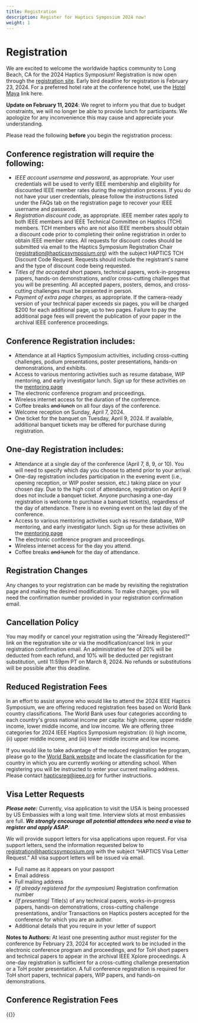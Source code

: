 ```yaml
---
title: Registration
description: Register for Haptics Symposium 2024 now!
weight: 1
---
```

# Registration

We are excited to welcome the worldwide haptics community to Long Beach, CA for the 2024 Haptics Symposium! Registration is now open through the [registration site](https://web.cvent.com/event/11d034c1-348e-426f-967d-af0024f9415d/summary). Early bird deadline for registration is February 23, 2024. For a preferred hotel rate at the conference hotel, use the [Hotel Maya](https://www.hilton.com/en/book/reservation/rooms/?ctyhocn=LGBMYDT&arrivalDate=2024-04-06&departureDate=2024-04-11&groupCode=CDT90H&room1NumAdults=1&cid=OM%2CWW%2CHILTONLINK%2CEN%2CDirectLink) link here.

**Update on February 11, 2024**: We regret to inform you that due to budget constraints, we will no longer be able to provide lunch for participants. We apologize for any inconvenience this may cause and appreciate your understanding.


Please read the following **before** you begin the registration process:

## Conference registration will require the following:

* *IEEE account username and password*, as appropriate. Your user credentials will be used to verify IEEE membership and eligibility for discounted IEEE member rates during the registration process. If you do not have your user credentials, please follow the instructions listed under the FAQs tab on the registration page to recover your IEEE username and password.
* *Registration discount code*, as appropriate. IEEE member rates apply to both IEEE members and IEEE Technical Committee on Haptics (TCH) members. TCH members who are not also IEEE members should obtain a discount code prior to completing their online registration in order to obtain IEEE member rates. All requests for discount codes should be submitted via email to the Haptics Symposium Registration Chair ([registration@hapticssymposium.org](mailto:registration@hapticssymposium.org)) with the subject HAPTICS TCH Discount Code Request. Requests should include the registrant's name and the type of discount code being requested.
* *Titles of the accepted* short papers, technical papers, work-in-progress papers, hands-on demonstrations, and/or cross-cutting challenges that you will be presenting. All accepted papers, posters, demos, and cross-cutting challenges must be presented in person.
* *Payment of extra page charges*, as appropriate. If the camera-ready version of your technical paper exceeds six pages, you will be charged $200 for each additional page, up to two pages. Failure to pay the additional page fees will prevent the publication of your paper in the archival IEEE conference proceedings.

## Conference Registration includes:

* Attendance at all Haptics Symposium activities, including cross-cutting challenges, podium presentations, poster presentations, hands-on demonstrations, and exhibits.
* Access to various mentoring activities such as resume database, WIP mentoring, and early investigator lunch. Sign up for these activities on the [mentoring page](../mentoring/)
* The electronic conference program and proceedings.
* Wireless internet access for the duration of the conference.
* Coffee breaks ~~and lunch~~ on all four days of the conference.
* Welcome reception on Sunday, April 7, 2024.
* One ticket for the banquet on Tuesday, April 9, 2024.  If available, additional banquet tickets may be offered for purchase during registration.

## One-day Registration includes:

* Attendance at a single day of the conference (April 7, 8, 9, or 10). You will need to specify which day you choose to attend prior to your arrival.
* One-day registration includes participation in the evening event (i.e., opening reception, or WIP poster session, etc.) taking place on your chosen day. Due to the high cost of attendance, registration on April 9 does not include a banquet ticket. Anyone purchasing a one-day registration is welcome to purchase a banquet ticket(s), regardless of the day of attendance. There is no evening event on the last day of the conference.
* Access to various mentoring activities such as resume database, WIP mentoring, and early investigator lunch. Sign up for these activities on the [mentoring page](../mentoring/)
* The electronic conference program and proceedings.
* Wireless internet access for the day you attend.
* Coffee breaks ~~and lunch~~ for the day of attendance.

## Registration Changes

Any changes to your registration can be made by revisiting the registration page and making the desired modifications. To make changes, you will need the confirmation number provided in your registration confirmation email.

## Cancellation Policy

You may modify or cancel your registration using the "Already Registered?" link on the registration site or via the modification/cancel link in your registration confirmation email. An administrative fee of 20% will be deducted from each refund, and 10% will be deducted per registrant substitution, until 11:59pm PT on March 8, 2024. No refunds or substitutions will be possible after this deadline.

## Reduced Registration Fees

In an effort to assist anyone who would like to attend the 2024 IEEE Haptics Symposium, we are offering reduced registration fees based on World Bank country classifications. The World Bank uses four categories according to each country's gross national income per capita: high income, upper middle income, lower middle income, and low income. We are offering three categories for 2024 IEEE Haptics Symposium registration: (i) high income, (ii) upper middle income, and (iii) lower middle income and low income.

If you would like to take advantage of the reduced registration fee program, please go to the [World Bank website](https://datahelpdesk.worldbank.org/knowledgebase/articles/906519-world-bank-country-and-lending-groups) and locate the classification for the country in which you are currently working or attending school. When registering you will be instructed to enter your current mailing address.
Please contact [hapticsreg@ieee.org](mailto:hapticsreg@ieee.org) for further instructions.

## Visa Letter Requests 

***Please note:*** Currently, visa application to visit the USA is being processed by US Embassies with a long wait time. Interview slots at most embassies are full. ***We strongly encourage all potential attendees who need a visa to register and apply ASAP***.

We will provide support letters for visa applications upon request. For visa support letters, send the information requested below to [registration@hapticssymposium.org](mailto:registration@hapticssymposium.org) with the subject “HAPTICS Visa Letter Request.” All visa support letters will be issued via email.

* Full name as it appears on your passport
* Email address
* Full mailing address
* *(If already registered for the symposium)* Registration confirmation number
* *(If presenting)* Title(s) of any technical papers, works-in-progress papers, hands-on demonstrations, cross-cutting challenge presentations, and/or Transactions on Haptics posters accepted for the conference for which you are an author.
* Additional details that you require in your letter of support

**Notes to Authors:** At least one presenting author must register for the conference by February 23, 2024 for accepted work to be included in the electronic conference program and proceedings, and for ToH short papers and technical papers to appear in the archival IEEE Xplore proceedings.  A one-day registration is sufficient for a cross-cutting challenge presentation or a ToH poster presentation. A full conference registration is required for ToH short papers, technical papers, WIP papers, and hands-on demonstrations.

## Conference Registration Fees

{{<conferenceRegistrationFees>}}
